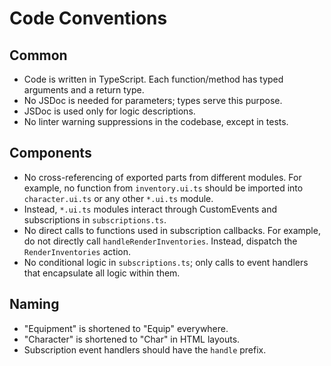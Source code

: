 # Code Conventions

## Common

- Code is written in TypeScript. Each function/method has typed arguments and a return type.
- No JSDoc is needed for parameters; types serve this purpose.
- JSDoc is used only for logic descriptions.
- No linter warning suppressions in the codebase, except in tests.

## Components

- No cross-referencing of exported parts from different modules.
  For example, no function from `inventory.ui.ts` should be imported into `character.ui.ts` or any other `*.ui.ts` module.
- Instead, `*.ui.ts` modules interact through CustomEvents and subscriptions in `subscriptions.ts`.
- No direct calls to functions used in subscription callbacks.
  For example, do not directly call `handleRenderInventories`. Instead, dispatch the `RenderInventories` action.
- No conditional logic in `subscriptions.ts`; only calls to event handlers that encapsulate all logic within them.

## Naming

- "Equipment" is shortened to "Equip" everywhere.
- "Character" is shortened to "Char" in HTML layouts.
- Subscription event handlers should have the `handle` prefix.

